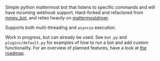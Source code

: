 Simple python mattermost bot that listens to specific commands and will have incoming webhook support.
Hard-forked and refactored from [mmpy_bot](https://github.com/attzonko/mmpy_bot), and relies heavily on [mattermostdriver](https://github.com/Vaelor/python-mattermost-driver).

Supports both multi-threading and `asyncio` execution.

Work in progress, but can already be used. See `bot.py` and `plugins/default.py` for examples of how to run a bot and add custom functionality. For an overview of planned features, have a look at [the roadmap](https://github.com/jneeven/snaketalk/projects/1).
